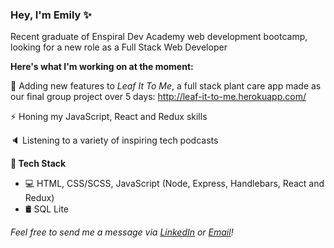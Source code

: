 ### Hey, I'm Emily ✨

Recent graduate of Enspiral Dev Academy web development bootcamp, looking for a new role as a Full Stack Web Developer

**Here's what I'm working on at the moment:**

🌱 Adding new features to <em>Leaf It To Me</em>, a full stack plant care app made as our final group project over 5 days: 
http://leaf-it-to-me.herokuapp.com/

⚡ Honing my JavaScript, React and Redux skills

🔈 Listening to a variety of inspiring tech podcasts

**💪 Tech Stack**

-   💻 HTML, CSS/SCSS, JavaScript (Node, Express, Handlebars, React and Redux)
-   🛢️ SQL Lite

<em>Feel free to send me a message via [LinkedIn](https://www.linkedin.com/in/emily-berryman-9a6a651a8/) or [Email](mailto:emilyrberryman@gmail.com)!</em>

<!--
**emily-berryman/emily-berryman** is a ✨ _special_ ✨ repository because its `README.md` (this file) appears on your GitHub profile.

Here are some ideas to get you started:

- 🔭 I’m currently working on ...
- 🌱 I’m currently learning ...
- 👯 I’m looking to collaborate on ...
- 🤔 I’m looking for help with ...
- 💬 Ask me about ...
- 📫 How to reach me: ...
- 😄 Pronouns: ...
- ⚡ Fun fact: ...
-->
